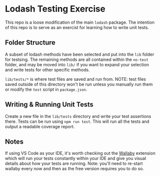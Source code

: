 # Lodash Testing Exercise

This repo is a loose modification of the main `lodash` package. The intention of this repo is to serve as an exercist for learning how to write unit tests. 

## Folder Structure

A subset of lodash methods have been selected and put into the `lib` folder for testsing. The remaining methods are all contained within the `no-test` folder, and may be moved into `lib/` if you want to expand your selection and write tests for other specific methods. 


`lib/tests/*` is where test files are saved and run from. NOTE: test files saved outside of this directory won't be run unless you manually run them or modify the `test` script in `package.json`.

## Writing & Running Unit Tests

Create a new file in the `lib/tests` directory and write your test assertions there. Tests can be run using `npm run test`. This will run all the tests and output a readable coverage report.

## Notes

If using VS Code as your IDE, it's worth checking out the [Wallaby](https://wallabyjs.com/docs/intro/get-started-vscode.html) extension which will run your tests constantly within your IDE and give you visual details about how your tests are running. Note: you'll need to re-start wallaby every now and then as the free version requires you to do so.